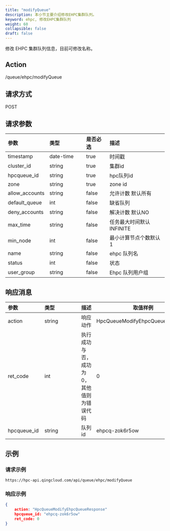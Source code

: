 ```yaml
---
title: "modifyQueue"
description: 本小节主要介绍修改EHPC集群队列。 
keyword: ehpc, 修改EHPC集群队列
weight: 60
collapsible: false
draft: false
---
```


修改 EHPC 集群队列信息，目前可修改名称。

## Action

/queue/ehpc/modifyQueue

## 请求方式

POST

## 请求参数

| <span style="display:inline-block;width:100px">参数</span> | <span style="display:inline-block;width:100px">类型</span> | 是否必选 | 描述                     |
| :--------------------------------------------------------- | :--------------------------------------------------------- | :------- | :----------------------- |
| timestamp                                                  | date-time                                                  | true     | 时间戳                   |
| cluster_id                                                 | string                                                     | true     | 集群id                   |
| hpcqueue_id                                                | string                                                     | true     | hpc队列id                |
| zone                                                       | string                                                     | true     | zone id                  |
| allow_accounts                                             | string                                                     | false    | 允许计数 默认所有        |
| default_queue                                              | int                                                        | false    | 缺省队列                 |
| deny_accounts                                              | string                                                     | false    | 解决计数 默认NO          |
| max_time                                                   | string                                                     | false    | 任务最大时间默认INFINITE |
| min_node                                                   | int                                                        | false    | 最小计算节点个数默认 1   |
| name                                                       | string                                                     | false    | ehpc 队列名              |
| status                                                     | int                                                        | false    | 状态                     |
| user_group                                                 | string                                                     | false    | Ehpc 队列用户组          |

## 响应消息

| <span style="display:inline-block;width:100px">参数</span> | <span style="display:inline-block;width:100px">类型</span> | 描述                                      | 取值样例                        |
| :--------------------------------------------------------- | :--------------------------------------------------------- | ----------------------------------------- | ------------------------------- |
| action                                                     | string                                                     | 响应动作                                  | HpcQueueModifyEhpcQueueResponse |
| ret_code                                                   | int                                                        | 执行成功与否，成功为0，其他值则为错误代码 | 0                               |
| hpcqueue_id                                                | string                                                     | 队列 id                                   | ehpcq-zok6r5ow                  |

## 示例

### 请求示例

```url
https://hpc-api.qingcloud.com/api/queue/ehpc/modifyQueue
```

### 响应示例

```json
{
	action: "HpcQueueModifyEhpcQueueResponse"
	hpcqueue_id: "ehpcq-zok6r5ow"
	ret_code: 0
}
```
